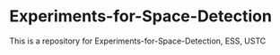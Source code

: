 # Experiments-for-Space-Detection

This is a repository for  Experiments-for-Space-Detection, ESS, USTC
